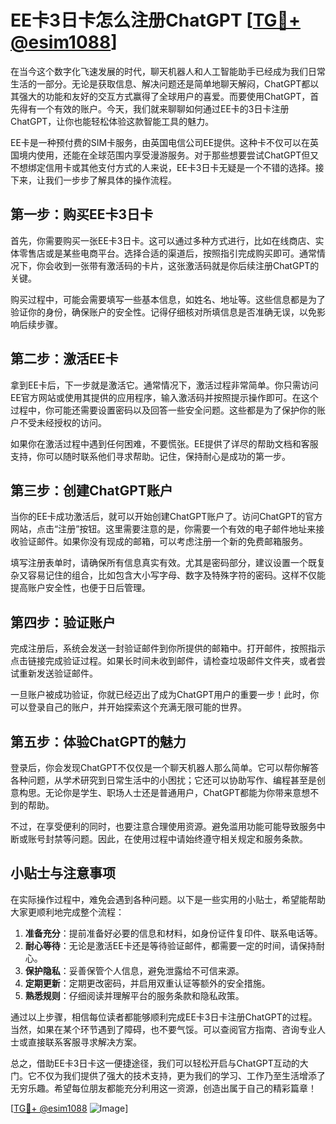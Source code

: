 # EE卡3日卡怎么注册ChatGPT [[TG💪+ @esim1088](https://t.me/s/esim1088)]

在当今这个数字化飞速发展的时代，聊天机器人和人工智能助手已经成为我们日常生活的一部分。无论是获取信息、解决问题还是简单地聊天解闷，ChatGPT都以其强大的功能和友好的交互方式赢得了全球用户的喜爱。而要使用ChatGPT，首先得有一个有效的账户。今天，我们就来聊聊如何通过EE卡的3日卡注册ChatGPT，让你也能轻松体验这款智能工具的魅力。

EE卡是一种预付费的SIM卡服务，由英国电信公司EE提供。这种卡不仅可以在英国境内使用，还能在全球范围内享受漫游服务。对于那些想要尝试ChatGPT但又不想绑定信用卡或其他支付方式的人来说，EE卡3日卡无疑是一个不错的选择。接下来，让我们一步步了解具体的操作流程。

## 第一步：购买EE卡3日卡

首先，你需要购买一张EE卡3日卡。这可以通过多种方式进行，比如在线商店、实体零售店或是某些电商平台。选择合适的渠道后，按照指引完成购买即可。通常情况下，你会收到一张带有激活码的卡片，这张激活码就是你后续注册ChatGPT的关键。

购买过程中，可能会需要填写一些基本信息，如姓名、地址等。这些信息都是为了验证你的身份，确保账户的安全性。记得仔细核对所填信息是否准确无误，以免影响后续步骤。

## 第二步：激活EE卡

拿到EE卡后，下一步就是激活它。通常情况下，激活过程非常简单。你只需访问EE官方网站或使用其提供的应用程序，输入激活码并按照提示操作即可。在这个过程中，你可能还需要设置密码以及回答一些安全问题。这些都是为了保护你的账户不受未经授权的访问。

如果你在激活过程中遇到任何困难，不要慌张。EE提供了详尽的帮助文档和客服支持，你可以随时联系他们寻求帮助。记住，保持耐心是成功的第一步。

## 第三步：创建ChatGPT账户

当你的EE卡成功激活后，就可以开始创建ChatGPT账户了。访问ChatGPT的官方网站，点击“注册”按钮。这里需要注意的是，你需要一个有效的电子邮件地址来接收验证邮件。如果你没有现成的邮箱，可以考虑注册一个新的免费邮箱服务。

填写注册表单时，请确保所有信息真实有效。尤其是密码部分，建议设置一个既复杂又容易记住的组合，比如包含大小写字母、数字及特殊字符的密码。这样不仅能提高账户安全性，也便于日后管理。

## 第四步：验证账户

完成注册后，系统会发送一封验证邮件到你所提供的邮箱中。打开邮件，按照指示点击链接完成验证过程。如果长时间未收到邮件，请检查垃圾邮件文件夹，或者尝试重新发送验证邮件。

一旦账户被成功验证，你就已经迈出了成为ChatGPT用户的重要一步！此时，你可以登录自己的账户，并开始探索这个充满无限可能的世界。

## 第五步：体验ChatGPT的魅力

登录后，你会发现ChatGPT不仅仅是一个聊天机器人那么简单。它可以帮你解答各种问题，从学术研究到日常生活中的小困扰；它还可以协助写作、编程甚至是创意构思。无论你是学生、职场人士还是普通用户，ChatGPT都能为你带来意想不到的帮助。

不过，在享受便利的同时，也要注意合理使用资源。避免滥用功能可能导致服务中断或账号封禁等问题。因此，在使用过程中请始终遵守相关规定和服务条款。

## 小贴士与注意事项

在实际操作过程中，难免会遇到各种问题。以下是一些实用的小贴士，希望能帮助大家更顺利地完成整个流程：

1. **准备充分**：提前准备好必要的信息和材料，如身份证件复印件、联系电话等。
2. **耐心等待**：无论是激活EE卡还是等待验证邮件，都需要一定的时间，请保持耐心。
3. **保护隐私**：妥善保管个人信息，避免泄露给不可信来源。
4. **定期更新**：定期更改密码，并启用双重认证等额外的安全措施。
5. **熟悉规则**：仔细阅读并理解平台的服务条款和隐私政策。

通过以上步骤，相信每位读者都能够顺利完成EE卡3日卡注册ChatGPT的过程。当然，如果在某个环节遇到了障碍，也不要气馁。可以查阅官方指南、咨询专业人士或直接联系客服寻求解决方案。

总之，借助EE卡3日卡这一便捷途径，我们可以轻松开启与ChatGPT互动的大门。它不仅为我们提供了强大的技术支持，更为我们的学习、工作乃至生活增添了无穷乐趣。希望每位朋友都能充分利用这一资源，创造出属于自己的精彩篇章！

[[TG💪+ @esim1088](https://t.me/s/esim1088) ![Image](https://i.postimg.cc/4NQfJmqS/Snipaste-2025-05-13-00-14-12.png)]
